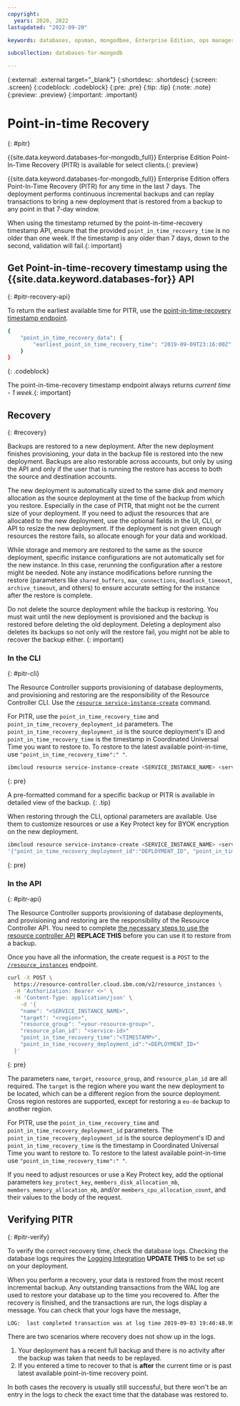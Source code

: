 ```yaml
---
copyright:
  years: 2020, 2022
lastupdated: "2022-09-20"

keywords: databases, opsman, mongodbee, Enterprise Edition, ops manager, pitr, mongodb point-in-time recovery, mongodb pitr, mongodb terraform

subcollection: databases-for-mongodb

---
```


{:external: .external target="_blank"}
{:shortdesc: .shortdesc}
{:screen: .screen}
{:codeblock: .codeblock}
{:pre: .pre}
{:tip: .tip}
{:note: .note}
{:preview: .preview}
{:important: .important}

# Point-in-time Recovery
{: #pitr}

{{site.data.keyword.databases-for-mongodb_full}} Enterprise Edition Point-In-Time Recovery (PITR) is available for select clients.{: preview}

{{site.data.keyword.databases-for-mongodb_full}} Enterprise Edition offers Point-In-Time Recovery (PITR) for any time in the last 7 days. The deployment performs continuous incremental backups and can replay transactions to bring a new deployment that is restored from a backup to any point in that 7-day window.

When using the timestamp returned by the point-in-time-recovery timestamp API, ensure that the provided `point_in_time_recovery_time` is no older than one week. If the timestamp is any older than 7 days, down to the second, validation will fail.{: important}

## Get Point-in-time-recovery timestamp using the {{site.data.keyword.databases-for}} API
{: #pitr-recovery-api}

To return the earliest available time for PITR, use the [point-in-time-recovery timestamp endpoint](/apidocs/cloud-databases-api/cloud-databases-api-v5#capability).

```sh
{
    "point_in_time_recovery_data": {
        "earliest_point_in_time_recovery_time": "2019-09-09T23:16:00Z"
    }
}
```
{: .codeblock}

The point-in-time-recovery timestamp endpoint always returns *current time* - *1 week*.{: important}


## Recovery
{: #recovery}

Backups are restored to a new deployment. After the new deployment finishes provisioning, your data in the backup file is restored into the new deployment. Backups are also restorable across accounts, but only by using the API and only if the user that is running the restore has access to both the source and destination accounts. 

The new deployment is automatically sized to the same disk and memory allocation as the source deployment at the time of the backup from which you restore. Especially in the case of PITR, that might not be the current size of your deployment. If you need to adjust the resources that are allocated to the new deployment, use the optional fields in the UI, CLI, or API to resize the new deployment. If the deployment is not given enough resources the restore fails, so allocate enough for your data and workload.

While storage and memory are restored to the same as the source deployment, specific instance configurations are not automatically set for the new instance. In this case, rerunning the configuration after a restore might be needed. Note any instance modifications before running the restore (parameters like `shared_buffers`, `max_connections`, `deadlock_timeout`, `archive_timeout`, and others) to ensure accurate setting for the instance after the restore is complete.

Do not delete the source deployment while the backup is restoring. You must wait until the new deployment is provisioned and the backup is restored before deleting the old deployment. Deleting a deployment also deletes its backups so not only will the restore fail, you might not be able to recover the backup either.
{: important}

### In the CLI
{: #pitr-cli}

The Resource Controller supports provisioning of database deployments, and provisioning and restoring are the responsibility of the Resource Controller CLI. Use the [`resource service-instance-create`](/docs/cli?topic=cli-ibmcloud_commands_resource#ibmcloud_resource_service_instance_create) command.

For PITR, use the `point_in_time_recovery_time` and `point_in_time_recovery_deployment_id` parameters. The `point_in_time_recovery_deployment_id` is the source deployment's ID and `point_in_time_recovery_time` is the timestamp in Coordinated Universal Time you want to restore to. To restore to the latest available point-in-time, use `"point_in_time_recovery_time":" "`.
```sh
ibmcloud resource service-instance-create <SERVICE_INSTANCE_NAME> <service-id> <region> -p '{"point_in_time_recovery_deployment_id":"DEPLOYMENT_ID", "point_in_time_recovery_time":"TIMESTAMP", "version":" "}'
```
{: pre}

A pre-formatted command for a specific backup or PITR is available in detailed view of the backup.
{: .tip}


When restoring through the CLI, optional parameters are available. Use them to customize resources or use a Key Protect key for BYOK encryption on the new deployment.
```sh
ibmcloud resource service-instance-create <SERVICE_INSTANCE_NAME> <service-id> standard <region> <--service-endpoints SERVICE_ENDPOINTS_TYPE> -p
'{"point_in_time_recovery_deployment_id":"DEPLOYMENT_ID", "point_in_time_recovery_time":"TIMESTAMP","key_protect_key":"KEY_PROTECT_KEY_CRN", "members_disk_allocation_mb":"DESIRED_DISK_IN_MB", "members_memory_allocation_mb":"DESIRED_MEMORY_IN_MB", "members_cpu_allocation_count":"NUMBER_OF_CORES", "version":" "}'
```
{: pre}

### In the API
{: #pitr-api}

The Resource Controller supports provisioning of database deployments, and provisioning and restoring are the responsibility of the Resource Controller API. You need to complete [the necessary steps to use the resource controller API](/docs/databases-for-postgresql?topic=cloud-databases-provisioning#provisioning-through-the-resource-controller-api) **REPLACE THIS** before you can use it to restore from a backup. 

Once you have all the information, the create request is a `POST` to the [`/resource_instances`](https://{DomainName}/apidocs/resource-controller#create-provision-a-new-resource-instance) endpoint.

```sh
curl -X POST \
  https://resource-controller.cloud.ibm.com/v2/resource_instances \
  -H 'Authorization: Bearer <>' \
  -H 'Content-Type: application/json' \
    -d '{
    "name": "<SERVICE_INSTANCE_NAME>",
    "target": "<region>",
    "resource_group": "<your-resource-group>",
    "resource_plan_id": "<service-id>"
    "point_in_time_recovery_time":"<TIMESTAMP>",
    "point_in_time_recovery_deployment_id":"<DEPLOYMENT_ID>"
  }'
```
{: pre}

The parameters `name`, `target`, `resource_group`, and `resource_plan_id` are all required. The `target` is the region where you want the new deployment to be located, which can be a different region from the source deployment. Cross region restores are supported, except for restoring a `eu-de` backup to another region.

For PITR, use the `point_in_time_recovery_time` and `point_in_time_recovery_deployment_id` parameters. The `point_in_time_recovery_deployment_id` is the source deployment's ID and `point_in_time_recovery_time` is the timestamp in Coordinated Universal Time you want to restore to. To restore to the latest available point-in-time use `"point_in_time_recovery_time":" "`.

If you need to adjust resources or use a Key Protect key, add the optional parameters `key_protect_key`, `members_disk_allocation_mb`, `members_memory_allocation_mb`, and/or `members_cpu_allocation_count`, and their values to the body of the request.

## Verifying PITR
{: #pitr-verify}

To verify the correct recovery time, check the database logs. Checking the database logs requires the [Logging Integration](/docs/databases-for-postgresql?topic=cloud-databases-logging) **UPDATE THIS** to be set up on your deployment.

When you perform a recovery, your data is restored from the most recent incremental backup. Any outstanding transactions from the WAL log are used to restore your database up to the time you recovered to. After the recovery is finished, and the transactions are run, the logs display a message. You can check that your logs have the message,
```sh
LOG:  last completed transaction was at log time 2019-09-03 19:40:48.997696+00
```

There are two scenarios where recovery does not show up in the logs. 
1. Your deployment has a recent full backup and there is no activity after the backup was taken that needs to be replayed.
2. If you entered a time to recover to that is **after** the current time or is past latest available point-in-time recovery point.

In both cases the recovery is usually still successful, but there won't be an entry in the logs to check the exact time that the database was restored to.
